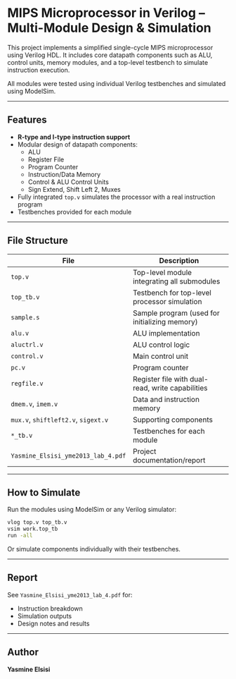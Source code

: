 # MIPS Microprocessor in Verilog – Multi-Module Design & Simulation

This project implements a simplified single-cycle MIPS microprocessor using Verilog HDL. It includes core datapath components such as ALU, control units, memory modules, and a top-level testbench to simulate instruction execution.

All modules were tested using individual Verilog testbenches and simulated using ModelSim.

---

##  Features

- **R-type and I-type instruction support**
- Modular design of datapath components:
  - ALU
  - Register File
  - Program Counter
  - Instruction/Data Memory
  - Control & ALU Control Units
  - Sign Extend, Shift Left 2, Muxes
- Fully integrated `top.v` simulates the processor with a real instruction program
- Testbenches provided for each module

---

##  File Structure

| File                | Description                                      |
|---------------------|--------------------------------------------------|
| `top.v`             | Top-level module integrating all submodules      |
| `top_tb.v`          | Testbench for top-level processor simulation     |
| `sample.s`          | Sample program (used for initializing memory)    |
| `alu.v`             | ALU implementation                               |
| `aluctrl.v`         | ALU control logic                                |
| `control.v`         | Main control unit                                |
| `pc.v`              | Program counter                                  |
| `regfile.v`         | Register file with dual-read, write capabilities |
| `dmem.v`, `imem.v`  | Data and instruction memory                      |
| `mux.v`, `shiftleft2.v`, `sigext.v` | Supporting components             |
| `*_tb.v`            | Testbenches for each module                      |
| `Yasmine_Elsisi_yme2013_lab_4.pdf` | Project documentation/report        |

---

##  How to Simulate

Run the modules using ModelSim or any Verilog simulator:

```sh
vlog top.v top_tb.v
vsim work.top_tb
run -all
```

Or simulate components individually with their testbenches.

---

##  Report

See `Yasmine_Elsisi_yme2013_lab_4.pdf` for:
- Instruction breakdown
- Simulation outputs
- Design notes and results

---

##  Author

**Yasmine Elsisi**  

